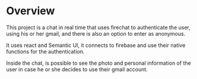 # Overview

This project is a chat in real time that uses firechat to authenticate the user, using his or her gmail, and there is also an option to enter as anonymous. 

It uses react and Semantic UI, it connects to firebase and use their native functions for the authentication. 

Inside the chat, is possible to see the photo and personal information of the user in case he or she decides to use their gmail account.
